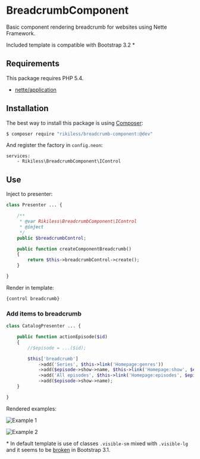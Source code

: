 BreadcrumbComponent
===

Basic component rendering breadcrumb for websites using Nette Framework.

Included template is compatible with Bootstrap 3.2 *

Requirements
---

This package requires PHP 5.4.

- [nette/application](https://github.com/nette/application/)

Installation
---

The best way to install this package is using [Composer](https://getcomposer.org):

```sh
$ composer require "rikiless/breadcrumb-component:@dev"
```

And register the factory in ``config.neon``:

```neon
services:
    - Rikiless\BreadcrumbComponent\IControl
```

Use
---

Inject to presenter:

```php
class Presenter ... {

    /**
     * @var Rikiless\BreadcrumbComponent\IControl
     * @inject
     */
    public $breadcrumbControl;

    public function createComponentBreadcrumb()
    {
        return $this->breadcrumbControl->create();
    }

}
```

Render in template:

```latte
{control breadcrumb}
```

### Add items to breadcrumb

```php
class CatalogPresenter ... {

    public function actionEpisode($id)
    {
        //$episode = ...($id);

		$this['breadcrumb']
			->add('Series', $this->link('Homepage:genres'))
			->add($episode->show->name, $this->link('Homepage:show', $episode->show->url))
			->add('All episodes', $this->link('Homepage:episodes', $episode->show->url))
			->add($episode->show->name);
    }

}
```

Rendered examples:

![Example 1](http://github.rikiho.net/breadcrumb-component-1.png)

![Example 2](http://github.rikiho.net/breadcrumb-component-2.png)

\* In default template is use of classes ``.visible-sm`` mixed with ``.visible-lg`` and it seems to be [broken](https://github.com/twbs/bootstrap/issues/12015) in Bootstrap 3.1.
